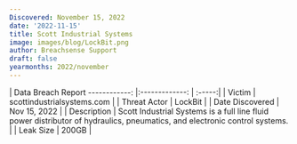```yaml
---
Discovered: November 15, 2022
date: '2022-11-15'
title: Scott Industrial Systems
image: images/blog/LockBit.png
author: Breachsense Support
draft: false
yearmonths: 2022/november
---
```



| Data Breach Report
------------:     |:-------------:    | :-----:|
| Victim      | scottindustrialsystems.com      | 
| Threat Actor      | LockBit      | 
| Date Discovered      | Nov 15, 2022      | 
| Description      | Scott Industrial Systems is a full line fluid power distributor of hydraulics, pneumatics, and electronic control systems.      | 
| Leak Size      | 200GB      | 

